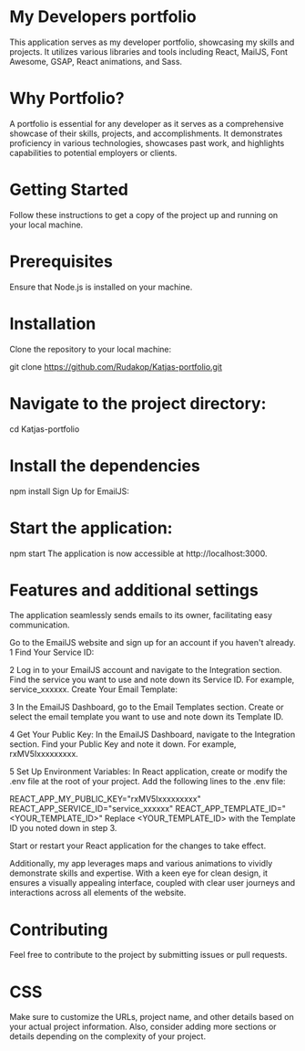 # My Developers portfolio
This application serves as my developer portfolio, showcasing my skills and projects. It utilizes various libraries and tools including React, MailJS, Font Awesome, GSAP, React animations, and Sass.

# Why Portfolio?
A portfolio is essential for any developer as it serves as a comprehensive showcase of their skills, projects, and accomplishments. It demonstrates proficiency in various technologies, showcases past work, and highlights capabilities to potential employers or clients.

# Getting Started
Follow these instructions to get a copy of the project up and running on your local machine.

# Prerequisites
Ensure that Node.js is installed on your machine.

# Installation
Clone the repository to your local machine: 

git clone https://github.com/Rudakop/Katjas-portfolio.git

# Navigate to the project directory:
cd Katjas-portfolio

# Install the dependencies 
npm install
Sign Up for EmailJS:


# Start the application:
npm start
The application is now accessible at http://localhost:3000.

# Features and additional settings 
The application seamlessly sends emails to its owner, facilitating easy communication.

Go to the EmailJS website and sign up for an account if you haven't already.
1 Find Your Service ID:

2 Log in to your EmailJS account and navigate to the Integration section.
Find the service you want to use and note down its Service ID. For example, service_xxxxxx.
Create Your Email Template:

3 In the EmailJS Dashboard, go to the Email Templates section.
Create or select the email template you want to use and note down its Template ID.

4 Get Your Public Key:
In the EmailJS Dashboard, navigate to the Integration section.
Find your Public Key and note it down. For example, rxMV5Ixxxxxxxxx.

5 Set Up Environment Variables:
In React application, create or modify the .env file at the root of your project.
Add the following lines to the .env file:

REACT_APP_MY_PUBLIC_KEY="rxMV5Ixxxxxxxxx"
REACT_APP_SERVICE_ID="service_xxxxxx"
REACT_APP_TEMPLATE_ID="<YOUR_TEMPLATE_ID>"
Replace <YOUR_TEMPLATE_ID> with the Template ID you noted down in step 3.

Start or restart your React application for the changes to take effect.

Additionally, my app leverages maps and various animations to vividly demonstrate skills and expertise. With a keen eye for clean design, it ensures a visually appealing interface, coupled with clear user journeys and interactions across all elements of the website.

# Contributing
Feel free to contribute to the project by submitting issues or pull requests.

# CSS
Make sure to customize the URLs, project name, and other details based on your actual project information. Also, consider adding more sections or details depending on the complexity of your project.